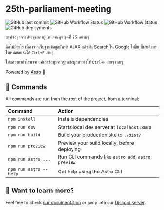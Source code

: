 # 25th-parliament-meeting

![GitHub last commit](https://img.shields.io/github/last-commit/rootEnginear/25th-parliament-meeting/page?label=latest%20update)
![GitHub Workflow Status](https://img.shields.io/github/actions/workflow/status/rootEnginear/25th-parliament-meeting/update.yaml?branch=main&label=fetch%20status)
![GitHub Workflow Status](https://img.shields.io/github/actions/workflow/status/rootEnginear/25th-parliament-meeting/build.yaml?branch=main&label=build%20status)
![GitHub deployments](https://img.shields.io/github/deployments/rootEnginear/25th-parliament-meeting/github-pages?label=deploy%20status)

สรุปข้อมูลการประชุมสภาผู้แทนราษฎร ชุดที่ 25 หยาบๆ

คือไม่มีอะไร เนื่องจากเว็บฐานข้อมูลมันทำ AJAX แล้วมัน Search ใน Google ไม่ขึ้น ก็เลยดึงมาให้หมดเลยจะได้ `Ctrl+F` ง่ายๆ

ไม่แสวงหากำไรนาจา แค่เอาข้อมูลจากฐานข้อมูลมาวางให้ `Ctrl+F` ง่ายๆ เฉยๆ

Powered by [Astro](https://astro.build) 🚀

## 🧞 Commands

All commands are run from the root of the project, from a terminal:

| Command                | Action                                             |
| :--------------------- | :------------------------------------------------- |
| `npm install`          | Installs dependencies                              |
| `npm run dev`          | Starts local dev server at `localhost:3000`        |
| `npm run build`        | Build your production site to `./dist/`            |
| `npm run preview`      | Preview your build locally, before deploying       |
| `npm run astro ...`    | Run CLI commands like `astro add`, `astro preview` |
| `npm run astro --help` | Get help using the Astro CLI                       |

## 👀 Want to learn more?

Feel free to check [our documentation](https://docs.astro.build) or jump into our [Discord server](https://astro.build/chat).
